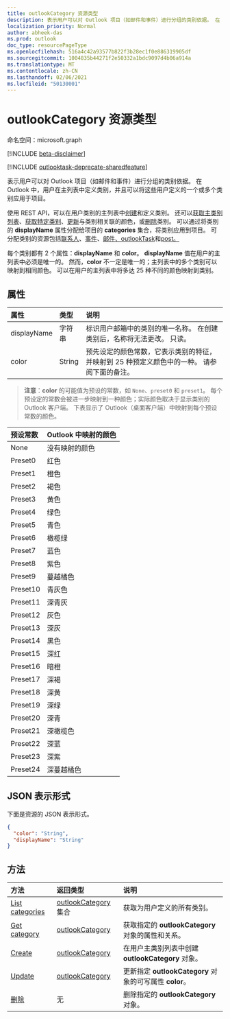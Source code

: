 ```yaml
---
title: outlookCategory 资源类型
description: 表示用户可以对 Outlook 项目（如邮件和事件）进行分组的类别依据。 在 Outlook 中，用户在主列表中定义类别，并可以应用其中一个或多个用户定义的类别
localization_priority: Normal
author: abheek-das
ms.prod: outlook
doc_type: resourcePageType
ms.openlocfilehash: 516a4c42a93577b822f3b28ec1f0e886319905df
ms.sourcegitcommit: 1004835b44271f2e50332a1bdc9097d4b06a914a
ms.translationtype: MT
ms.contentlocale: zh-CN
ms.lasthandoff: 02/06/2021
ms.locfileid: "50130001"
---
```

# <a name="outlookcategory-resource-type"></a>outlookCategory 资源类型

命名空间：microsoft.graph

[!INCLUDE [beta-disclaimer](../../includes/beta-disclaimer.md)]

[!INCLUDE [outlooktask-deprecate-sharedfeature](../../includes/outlooktask-deprecate-sharedfeature.md)]

表示用户可以对 Outlook 项目（如邮件和事件）进行分组的类别依据。 在 Outlook 中，用户在主列表中定义类别，并且可以将这些用户定义的一个或多个类别应用于项目。 

使用 REST API，可以在用户类别的主列表中[创建](../api/outlookuser-post-mastercategories.md)和定义类别。 还可以[获取主类别列表](../api/outlookuser-list-mastercategories.md)、[获取特定类别](../api/outlookcategory-get.md)、[更新](../api/outlookcategory-update.md)与类别相关联的颜色，或[删除](../api/outlookcategory-delete.md)类别。 可以通过将类别的 **displayName** 属性分配给项目的 **categories** 集合，将类别应用到项目。
可分配类别的资源包括[联系人](contact.md)、[事件](event.md)、[邮件](message.md)[、outlookTask](outlooktask.md)和[post。](post.md)   

每个类别都有 2 个属性：**displayName** 和 **color**。 **displayName** 值在用户的主列表中必须是唯一的。 然而，**color** 不一定是唯一的；主列表中的多个类别可以映射到相同颜色。 可以在用户的主列表中将多达 25 种不同的颜色映射到类别。

## <a name="properties"></a>属性
| 属性     | 类型   |说明|
|:---------------|:--------|:----------|
|displayName|字符串|标识用户邮箱中的类别的唯一名称。 在创建类别后，名称将无法更改。 只读。|
|color|String|预先设定的颜色常数，它表示类别的特征，并映射到 25 种预定义颜色中的一种。 请参阅下面的备注。 |

> **注意**：**color** 的可能值为预设的常数，如 `None`、`preset0` 和 `preset1`。 每个预设定的常数会被进一步映射到一种颜色；实际颜色取决于显示类别的 Outlook 客户端。 下表显示了 Outlook（桌面客户端）中映射到每个预设常数的颜色。 


| 预设常数  | Outlook 中映射的颜色 |
|:---------------|:--------|
| None | 没有映射的颜色 |
| Preset0 | 红色 |
| Preset1 | 橙色 |
| Preset2 | 褐色 |
| Preset3 | 黄色 |
| Preset4 | 绿色 |
| Preset5 | 青色 |
| Preset6 | 橄榄绿 |
| Preset7 | 蓝色 |
| Preset8 | 紫色 |
| Preset9 | 蔓越橘色 |
| Preset10 | 青灰色 |
| Preset11 | 深青灰 |
| Preset12 | 灰色 |
| Preset13 | 深灰 |
| Preset14 | 黑色 |
| Preset15 | 深红 |
| Preset16 | 暗橙 |
| Preset17 | 深褐 |
| Preset18 | 深黄 |
| Preset19 | 深绿 |
| Preset20 | 深青 |
| Preset21 | 深橄榄色 |
| Preset22 | 深蓝 |
| Preset23 | 深紫 |
| Preset24 | 深蔓越橘色 |

## <a name="json-representation"></a>JSON 表示形式
下面是资源的 JSON 表示形式。

<!-- {
  "blockType": "resource",
  "optionalProperties": [

  ],
  "@odata.type": "microsoft.graph.outlookCategory"
}-->

```json
{
  "color": "String",
  "displayName": "String"
}

```

## <a name="methods"></a>方法
| 方法           | 返回类型    |说明|
|:---------------|:--------|:----------|
|[List categories](../api/outlookuser-list-mastercategories.md) | [outlookCategory](../resources/outlookcategory.md) 集合 |获取为用户定义的所有类别。|
|[Get category](../api/outlookcategory-get.md) | [outlookCategory](../resources/outlookcategory.md) |获取指定的 **outlookCategory** 对象的属性和关系。|
|[Create](../api/outlookuser-post-mastercategories.md) | [outlookCategory](../resources/outlookcategory.md) |在用户主类别列表中创建 **outlookCategory** 对象。|
|[Update](../api/outlookcategory-update.md) | [outlookCategory](../resources/outlookcategory.md) |更新指定 **outlookCategory** 对象的可写属性 **color**。 |
|[删除](../api/outlookcategory-delete.md) | 无 |删除指定的 **outlookCategory** 对象。 |


<!-- uuid: 8fcb5dbc-d5aa-4681-8e31-b001d5168d79
2015-10-25 14:57:30 UTC -->
<!--
{
  "type": "#page.annotation",
  "description": "outlookCategory resource",
  "keywords": "",
  "section": "documentation",
  "tocPath": "",
  "suppressions": [
    "Warning: /api-reference/beta/resources/outlookcategory.md:\r\n      Failed to parse any rows out of table with headers: |Pre-set constant|Color mapped to in Outlook|"
  ]
}
-->
 


